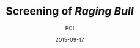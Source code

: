 ---
layout: post
title: "Screening of <i>Raging Bull</i>"
cleantitle: "Screening of Raging Bull"
film: "Raging Bull"
author: PCI
date: 2015-09-17
day: "Thursday"
dd: "17"
mm: "September"
excerpt: ""
image: "/images/events/20150917.jpg"
location: "Harrison M20"
time: 9:00 PM
tags: 
- event
- upcomingevent
---